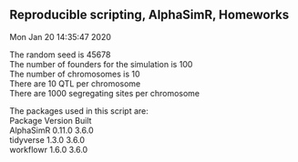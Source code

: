 ## Reproducible scripting, AlphaSimR, Homeworks  
Mon Jan 20 14:35:47 2020  
  
The random seed is 45678  
The number of founders for the simulation is 100  
The number of chromosomes is 10  
There are 10 QTL per chromosome  
There are 1000 segregating sites per chromosome  
  
The packages used in this script are:  
Package	Version	Built  
AlphaSimR	0.11.0	3.6.0  
tidyverse	1.3.0	3.6.0  
workflowr	1.6.0	3.6.0  
